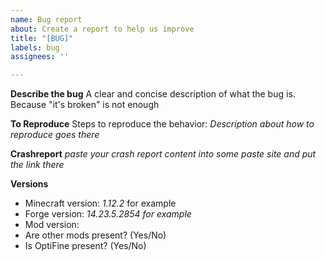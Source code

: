 ```yaml
---
name: Bug report
about: Create a report to help us improve
title: "[BUG]"
labels: bug
assignees: ''

---
```


**Describe the bug**
A clear and concise description of what the bug is. Because "it's broken" is not enough

**To Reproduce**
Steps to reproduce the behavior:
*Description about how to reproduce goes there*

**Crashreport**
*paste your crash report content into some paste site and put the link there*

**Versions**
 - Minecraft version: *1.12.2* for example
 - Forge version: *14.23.5.2854 for example*
 - Mod version:
 - Are other mods present? (Yes/No)
 - Is OptiFine present? (Yes/No)
